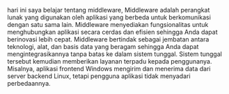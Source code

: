 hari ini saya belajar tentang middleware, Middleware adalah perangkat lunak yang digunakan oleh aplikasi yang berbeda untuk berkomunikasi dengan satu sama lain. Middleware menyediakan fungsionalitas untuk menghubungkan aplikasi secara cerdas dan efisien sehingga Anda dapat berinovasi lebih cepat. Middleware bertindak sebagai jembatan antara teknologi, alat, dan basis data yang beragam sehingga Anda dapat mengintegrasikannya tanpa batas ke dalam sistem tunggal. Sistem tunggal tersebut kemudian memberikan layanan terpadu kepada penggunanya. Misalnya, aplikasi frontend Windows mengirim dan menerima data dari server backend Linux, tetapi pengguna aplikasi tidak menyadari perbedaannya.